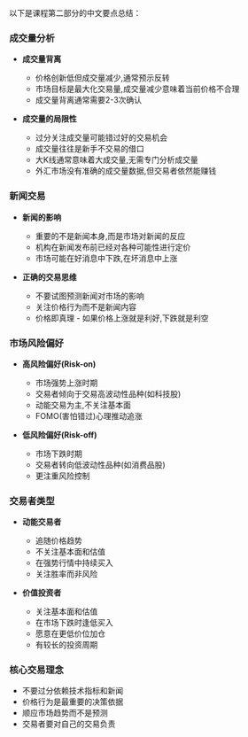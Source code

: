 以下是课程第二部分的中文要点总结：

### 成交量分析
- **成交量背离**
  - 价格创新低但成交量减少,通常预示反转
  - 市场目标是最大化交易量,成交量减少意味着当前价格不合理
  - 成交量背离通常需要2-3次确认

- **成交量的局限性**
  - 过分关注成交量可能错过好的交易机会
  - 成交量往往是新手不交易的借口
  - 大K线通常意味着大成交量,无需专门分析成交量
  - 外汇市场没有准确的成交量数据,但交易者依然能赚钱

### 新闻交易
- **新闻的影响**
  - 重要的不是新闻本身,而是市场对新闻的反应
  - 机构在新闻发布前已经对各种可能性进行定价
  - 市场可能在好消息中下跌,在坏消息中上涨

- **正确的交易思维**
  - 不要试图预测新闻对市场的影响
  - 关注价格行为而不是新闻内容
  - 价格即真理 - 如果价格上涨就是利好,下跌就是利空

### 市场风险偏好
- **高风险偏好(Risk-on)**
  - 市场强势上涨时期
  - 交易者倾向于交易高波动性品种(如科技股)
  - 动能交易为主,不关注基本面
  - FOMO(害怕错过)心理推动追涨

- **低风险偏好(Risk-off)**
  - 市场下跌时期
  - 交易者转向低波动性品种(如消费品股)
  - 更注重风险控制

### 交易者类型
- **动能交易者**
  - 追随价格趋势
  - 不关注基本面和估值
  - 在强势行情中持续买入
  - 关注胜率而非风险

- **价值投资者**
  - 关注基本面和估值
  - 在市场下跌时逢低买入
  - 愿意在更低价位加仓
  - 有较长的投资周期

### 核心交易理念
- 不要过分依赖技术指标和新闻
- 价格行为是最重要的决策依据
- 顺应市场趋势而不是预测
- 交易者要对自己的交易负责
